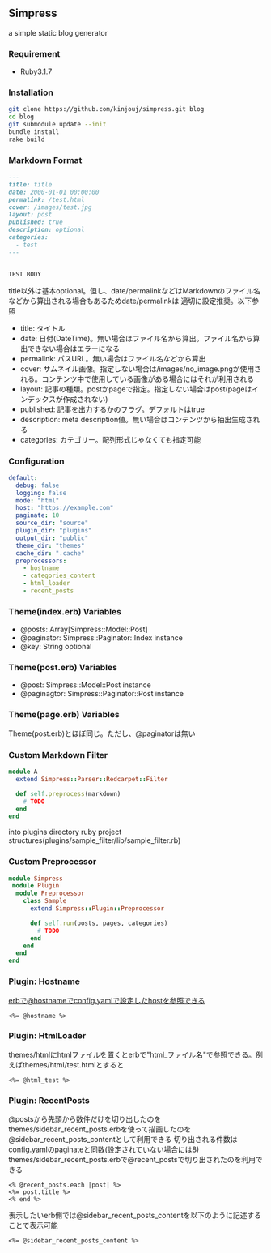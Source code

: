 ## Simpress


a simple static blog generator


### Requirement


* Ruby3.1.7


### Installation


```bash
git clone https://github.com/kinjouj/simpress.git blog
cd blog
git submodule update --init
bundle install
rake build
```


### Markdown Format


```markdown
---
title: title
date: 2000-01-01 00:00:00
permalink: /test.html
cover: /images/test.jpg
layout: post
published: true
description: optional
categories:
  - test
---


TEST BODY
```


title以外は基本optional。但し、date/permalinkなどはMarkdownのファイル名などから算出される場合もあるためdate/permalinkは
適切に設定推奨。以下参照


* title: タイトル
* date: 日付(DateTime)。無い場合はファイル名から算出。ファイル名から算出できない場合はエラーになる
* permalink: パスURL。無い場合はファイル名などから算出
* cover: サムネイル画像。指定しない場合は/images/no_image.pngが使用される。コンテンツ中で使用している画像がある場合にはそれが利用される
* layout: 記事の種類。postかpageで指定。指定しない場合はpost(pageはインデックスが作成されない)
* published: 記事を出力するかのフラグ。デフォルトはtrue
* description: meta description値。無い場合はコンテンツから抽出生成される
* categories: カテゴリー。配列形式じゃなくても指定可能


### Configuration


```yaml
default:
  debug: false
  logging: false
  mode: "html"
  host: "https://example.com"
  paginate: 10
  source_dir: "source"
  plugin_dir: "plugins"
  output_dir: "public"
  theme_dir: "themes"
  cache_dir: ".cache"
  preprocessors:
    - hostname
    - categories_content
    - html_loader
    - recent_posts
```


### Theme(index.erb) Variables


* @posts: Array[Simpress::Model::Post]
* @paginator: Simpress::Paginator::Index instance
* @key: String optional


### Theme(post.erb) Variables


* @post: Simpress::Model::Post instance
* @paginagtor: Simpress::Paginator::Post instance


### Theme(page.erb) Variables


Theme(post.erb)とほぼ同じ。ただし、@paginatorは無い


### Custom Markdown Filter


```ruby
module A
  extend Simpress::Parser::Redcarpet::Filter

  def self.preprocess(markdown)
    # TODO
  end
end
```


into plugins directory ruby project structures(plugins/sample_filter/lib/sample_filter.rb)


### Custom Preprocessor


```ruby
module Simpress
 module Plugin
  module Preprocessor
    class Sample
      extend Simpress::Plugin::Preprocessor

      def self.run(posts, pages, categories)
        # TODO
      end
    end
  end
end
```


### Plugin: Hostname


erbで@hostnameでconfig.yamlで設定したhostを参照できる


```erb
<%= @hostname %>
```


### Plugin: HtmlLoader


themes/htmlにhtmlファイルを置くとerbで"html_ファイル名"で参照できる。例えばthemes/html/test.htmlとすると


```erb
<%= @html_test %>
```


### Plugin: RecentPosts


@postsから先頭から数件だけを切り出したのをthemes/sidebar_recent_posts.erbを使って描画したのを@sidebar_recent_posts_contentとして利用できる
切り出される件数はconfig.yamlのpaginateと同数(設定されていない場合には8)
themes/sidebar_recent_posts.erbで@recent_postsで切り出されたのを利用できる


```erb
<% @recent_posts.each |post| %>
<%= post.title %>
<% end %>
```


表示したいerb側では@sidebar_recent_posts_contentを以下のように記述することで表示可能


```erb
<%= @sidebar_recent_posts_content %>
```
